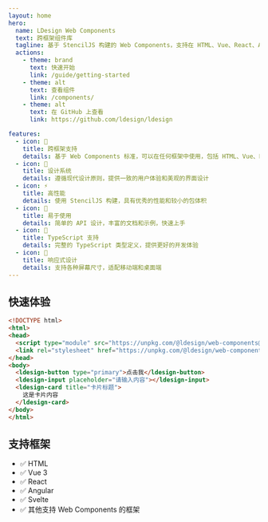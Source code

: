 ```yaml
---
layout: home
hero:
  name: LDesign Web Components
  text: 跨框架组件库
  tagline: 基于 StencilJS 构建的 Web Components，支持在 HTML、Vue、React、Angular 中使用
  actions:
    - theme: brand
      text: 快速开始
      link: /guide/getting-started
    - theme: alt
      text: 查看组件
      link: /components/
    - theme: alt
      text: 在 GitHub 上查看
      link: https://github.com/ldesign/ldesign

features:
  - icon: 🚀
    title: 跨框架支持
    details: 基于 Web Components 标准，可以在任何框架中使用，包括 HTML、Vue、React、Angular 等
  - icon: 🎨
    title: 设计系统
    details: 遵循现代设计原则，提供一致的用户体验和美观的界面设计
  - icon: ⚡
    title: 高性能
    details: 使用 StencilJS 构建，具有优秀的性能和较小的包体积
  - icon: 🔧
    title: 易于使用
    details: 简单的 API 设计，丰富的文档和示例，快速上手
  - icon: 🎯
    title: TypeScript 支持
    details: 完整的 TypeScript 类型定义，提供更好的开发体验
  - icon: 📱
    title: 响应式设计
    details: 支持各种屏幕尺寸，适配移动端和桌面端
---
```


## 快速体验

```html
<!DOCTYPE html>
<html>
<head>
  <script type="module" src="https://unpkg.com/@ldesign/web-components@latest/dist/ldesign/ldesign.esm.js"></script>
  <link rel="stylesheet" href="https://unpkg.com/@ldesign/web-components@latest/dist/css/index.css">
</head>
<body>
  <ldesign-button type="primary">点击我</ldesign-button>
  <ldesign-input placeholder="请输入内容"></ldesign-input>
  <ldesign-card title="卡片标题">
    这是卡片内容
  </ldesign-card>
</body>
</html>
```

## 支持框架

- ✅ HTML
- ✅ Vue 3
- ✅ React
- ✅ Angular
- ✅ Svelte
- ✅ 其他支持 Web Components 的框架
